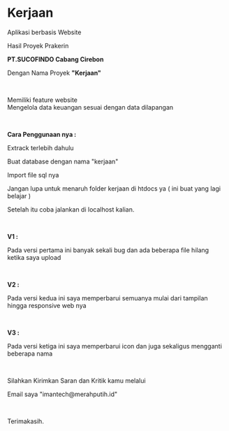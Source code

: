 # Kerjaan
Aplikasi berbasis Website
<br>

Hasil Proyek Prakerin 
<br>

<b>PT.SUCOFINDO Cabang Cirebon</b>
<p>Dengan Nama Proyek <b>"Kerjaan"</b></p>
<br>

Memiliki feature website
<br>
Mengelola data keuangan sesuai dengan data dilapangan
<br>


<br>

<b>Cara Penggunaan nya : </b>
<br>

<p>Extrack terlebih dahulu</p>
<p>Buat database dengan nama "kerjaan"</p>
<p>Import file sql nya</p>
<p>Jangan lupa untuk menaruh folder kerjaan di htdocs ya ( ini buat yang lagi belajar )</p>
<p>Setelah itu coba jalankan di localhost kalian.</p>
<br>

<b>V1 :</b>
<p>Pada versi pertama ini banyak sekali bug dan ada beberapa file hilang ketika saya upload</p>
<br>

<b>V2 :</b>
<p>Pada versi kedua ini saya memperbarui semuanya mulai dari tampilan hingga responsive web nya</p>
<br>

<b>V3 :</b>
<p>Pada versi ketiga ini saya memperbarui icon dan juga sekaligus mengganti beberapa nama</p>
<br>

<p>Silahkan Kirimkan Saran dan Kritik kamu melalui</p>
<p>Email saya "imantech@merahputih.id"</p>
<br>

Terimakasih.
